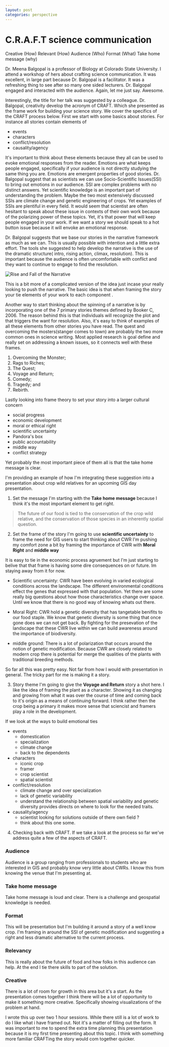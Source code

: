 ```yaml
---
layout: post
categories: perspective
---
```


# C.R.A.F.T science communication
Creative (How)
Relevant (How)
Audience (Who)
Format (What)
Take home message (why)

Dr. Meena Balgopal is a professor of Biology at Colorado State University. I attend a workshop of hers about crafting science communication. It was excellent, in large part because Dr. Balgopal is a facilitator. It was a refreshing thing to see after so many one sided lecturers. Dr. Balgopal engaged and interacted with the audience. Again, let me just say. Awesome.

Interestingly, the title for her talk was suggested by a colleague. Dr. Balgopal, creativity develop the acronym of CRAFT. Which she presented as the frame work for building your science story. We cover the specifics of the CRAFT process below. First we start with some basics about stories.
For instance all stories contain elements of

- events
- characters
- conflict/resolution
- causality/agency

It's important to think about these elements because they all can be used to evoke emotional responses from the reader. Emotions are what keeps people engaged, specifically if your audience is not directly studying the same thing you are. Emotions are emergent properties of good stories.
Dr. Balgopal suggest that as scientists we can use Socio-Scientific Issues(SSI) to bring out emotions in our audience. SSI are complex problems with no distinct answers. Yet scientific knowledge is an important part of understanding the problem. Maybe the two most extensively discussed SSIs are climate change and genetic engineering of crops. Yet examples of SSIs are plentiful in every field. It would seem that scientist are often hesitant to speak about these issue in contexts of their own work because of the polarizing power of these topics. Yet, it's that power that will keep people engaged in your work. If we want a story we should speak to a hot button issue because it will envoke an emotional response.

Dr. Balgopal suggests that we base our stories in the narrative framework as much as we can. This is usually possible with intention and a little extra effort. The tools she suggested to help develop the narrative is the use of the dramatic structure( intro, rising action, climax, resolution). This is important because the audience is often uncomfortable with conflict and they want to continue to engage to find the resolution.

![Rise and Fall of the Narrative]({{"/assests/dramaticDtructureDiagram.png"|absolute_url}})

This is a bit more of a complicated version of the idea just incase your really looking to push the narrative. The basic idea is that when framing the story your tie elements of your work to each component .

Another way to start thinking about the spinning of a narrative is by incorporating one of the 7 primary stories themes defined by Booker C, 2006. The reason behind this is that individuals will recognize the plot and that triggers the want for resolution. Also, it's easy to think of examples of all these elements from other stories you have read. The quest and overcoming the mosters(stanger comes to town) are probably the two more common ones in science writing. Most applied research is goal define and really set on addressing a known issues, so it connects well with these frames. 

1) Overcoming the Monster;
2) Rags to Riches;
3) The Quest;
4) Voyage and Return;
5) Comedy;
6) Tragedy; and
7) Rebirth.

Lastly looking into frame theory to set your story into a larger cultural concern
- social progress
- economic development
- moral or ethical right
- scientific uncertainty
- Pandora's box
- public accountability
- middle way
- conflict strategy

Yet probably the most important piece of them all is that the take home message is clear.


I'm providing an example of how I'm integrating these suggestion into a presentation about crop wild relatives for an upcoming GIS day presentation.

1. Set the message
I'm starting with the **Take home message** because I think it's the most important element to get right.
 > The future of our food is tied to the conservation of the crop wild relative, and the conservation of those species in an inherently spatial question.

 2. Set the frame of the story
I'm going to use **scientific uncertainty** to frame the need for GIS users to start thinking about CWR
I'm pushing my comfort zone a bit by framing the importance of CWR with **Moral Right** and **middle way**

It is easy to tie in the economic process agruement but I'm just starting to belive that that frame is having some dire consequences on or future. Im staying away from it for now.
- Scientific uncertainty: CWR have been evolving in varied ecological conditions across the landscape. The different environmental conditions effect the genes that expressed with that population. Yet there are some really big questions about how those characteristics change over space. Until we know that there is no good way of knowing whats out there.

- Moral Right: CWR hold a genetic diversity that has tangetable benifits to our food staple. We know that genetic diversity is some thing that once gone does we can not get back. By fighting for the presevation of the landscape that these CWR live within we can build awareness around the importance of biodiversity.
- middle ground: There is a lot of polarization that occurs around the notion of genetic modification. Because CWR are closely related to modern crop there is potential for merge the qualities of the plants with traditional breeding methods.

 So far all this was pretty easy. Not far from how I would with presentation in general. The tricky part for me is making it a story.

 3. Story theme
 I'm going to give the **Voyage and Return** story a shot here. I like the idea of framing the plant as a character. Showing it as changing and growing from what it was over the course of time and coming back to it's origin as a means of continuing forward. I think rather then the crop being a primary it makes more sense that sciencist and framers play a role in the development.

If we look at the ways to build emotional ties
- events
  - domestication
  - specialization
  - climate change
  - back to the dependents
- characters
    - iconic crop
    - framer
    - crop scientist
    - spatial scientist
- conflict/resolution
  - climate change and over specialization
  - lack of genetic variability  
  - understand the relationship between spatial variability and genetic diversity provides directs on where to look for the needed traits.
- causality/agency
  - scientist looking for solutions outside of there own field ?
  - think about this one some.


4. Checking back with CRAFT.
If we take a look at the process so far we've address quite a few of the aspects of CRAFT.

### Audience
Audience is a group ranging from professionals to students who are interested in GIS and probably know very little about CWRs. I know this from knowing the venue that I'm presenting at.
### Take home message
Take home message is loud and clear. There is a challenge and geospatial knowledge is needed.
### Format
This will be presentation but I'm building it around a story of a well know crop. I'm framing in around the SSI of genetic modification and suggesting a right and less dramatic alternative to the current process.

### Relevancy
This is really about the future of food and how folks in this audience can help. At the end I tie there skills to part of the solution.

### Creative
There is a lot of room for growth in this area but it's a start. As the presentation comes together I think there will be a lot of opportunity to make it something more creative. Specifically showing visualizations of the problem at hand.

I wrote this up over two 1 hour sessions. While there still is a lot of work to do I like what i have framed out. Not it's a matter of filling out the form. It was important to me to spend the extra time planning this presentation because it is my first time presenting about this topic. I think with something more familiar CRAFTing the story would com together quicker.
